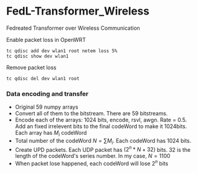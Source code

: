 # FedL-Transformer_Wireless
Fedreated Transformer over Wireless Communication

Enable packet loss in OpenWRT
```shell
tc qdisc add dev wlan1 root netem loss 5%
tc qdisc show dev wlan1
```

Remove packet loss
```shell
tc qdisc del dev wlan1 root
```

### Data encoding and transfer
* Original 59 numpy arrays
* Convert all of them to the bitstream. There are 59 bitstreams.
* Encode each of the arrays: 1024 bits, encode, rsvl, awgn. Rate = 0.5. Add an fixed irrelevent  bits to the final codeWord to make it 1024bits. Each array has $M_i$ codeWord
* Total number of the codeWord $N=\sum M_i$. Each codeWord has 1024 bits.
* Create UPD packets. Each UDP packet has $(2^n * N + 32)$ bits. $32$ is the length of the codeWord's series number. In my case, $N=1100$
* When packet lose happened, each codeWord will lose $2^n$ bits